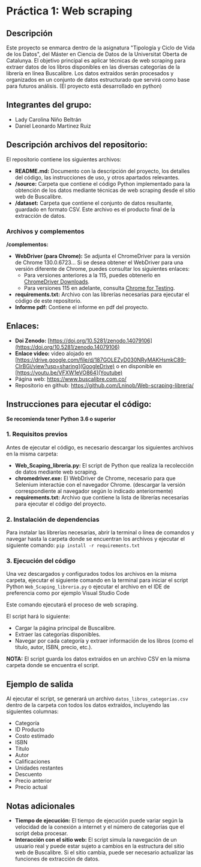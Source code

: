 # Práctica 1: Web scraping

## Descripción

Este proyecto se enmarca dentro de la asignatura "Tipología y Ciclo de Vida de los Datos", del Máster en Ciencia de Datos de la Universitat Oberta de Catalunya. El objetivo principal es aplicar técnicas de web scraping para extraer datos de los libros disponibles en las diversas categorías de la librería en línea Buscalibre. Los datos extraídos serán procesados y organizados en un conjunto de datos estructurado que servirá como base para futuros análisis. (El proyecto está desarrollado en python)

## Integrantes del grupo:
* Lady Carolina Niño Beltrán
* Daniel Leonardo Martinez Ruiz

## Descripción archivos del repositorio:

El repositorio contiene los siguientes archivos:

* **README.md:** Documento con la descripción del proyecto, los detalles del código, las instrucciones de uso, y otros apartados relevantes.
* **/source:** Carpeta que contiene el código Python implementado para la obtención de los datos mediante técnicas de web scraping desde el sitio web de Buscalibre.
* **/dataset:** Carpeta que contiene el conjunto de datos resultante, guardado en formato CSV. Este archivo es el producto final de la extracción de datos.

### Archivos y complementos

**/complementos:**

* **WebDriver (para Chrome):** Se adjunta el ChromeDriver para la versión de Chrome 130.0.6723... Si se desea obtener el WebDriver para una versión diferente de Chrome, puedes consultar los siguientes enlaces:
  * Para versiones anteriores a la 115, puedes obtenerlo en [ChromeDriver Downloads](https://sites.google.com/chromium.org/driver/downloads).
  * Para versiones 115 en adelante, consulta [Chrome for Testing](https://googlechromelabs.github.io/chrome-for-testing/).
* **requirements.txt:** Archivo con las librerías necesarias para ejecutar el código de este repositorio.
* **Informe pdf:** Contiene el informe en pdf del proyecto.

## Enlaces:
* **Doi Zenodo:** [https://doi.org/10.5281/zenodo.14079106](https://doi.org/10.5281/zenodo.14079106)
* **Enlace video:** video alojado en [https://drive.google.com/file/d/187GOLEZyD030NRyMAKHsmkC89-CIrBGi/view?usp=sharing](GoogleDrive) o en disponible en [https://youtu.be/VFXW1eVO864](Youtube)
* Página web: https://www.buscalibre.com.co/
* Repositorio en github: https://github.com/Lninob/Web-scraping-libreria/ 


## Instrucciones para ejecutar el código:

**Se recomienda tener Python 3.6 o superior**

### 1. Requisitos previos

Antes de ejecutar el código, es necesario descargar los siguientes archivos en la misma carpeta:

* **Web_Scaping_libreria.py:** El script de Python que realiza la recolección de datos mediante web scraping.
* **chromedriver.exe:** El WebDriver de Chrome, necesario para que Selenium interactúe con el navegador Chrome. (descargar la versión correspondiente al navegador según lo indicado anteriormente)
* **requirements.txt:** Archivo que contiene la lista de librerías necesarias para ejecutar el código del proyecto.

### 2. Instalación de dependencias

Para instalar las librerías necesarias, abrir la terminal o línea de comandos y navegar hasta la carpeta donde se encuentran los archivos y ejecutar el siguiente comando:
`pip install -r requirements.txt`

### 3. Ejecución del código

Una vez descargados y configurados todos los archivos en la misma carpeta, ejecutar el siguiente comando en la terminal para iniciar el script Python `Web_Scaping_libreria.py` o ejecutar el archivo en el IDE de preferencia como por ejemplo Visual Studio Code

Este comando ejecutará el proceso de web scraping.

El script hará lo siguiente:

* Cargar la página principal de Buscalibre.
* Extraer las categorías disponibles.
* Navegar por cada categoría y extraer información de los libros (como el título, autor, ISBN, precio, etc.).

**NOTA:** El script guarda los datos extraídos en un archivo CSV en la misma carpeta donde se encuentra el script.

## Ejemplo de salida

Al ejecutar el script, se generará un archivo `datos_libros_categorias.csv` dentro de la carpeta con todos los datos extraídos, incluyendo las siguientes columnas:

* Categoría
* ID Producto
* Costo estimado
* ISBN
* Título
* Autor
* Calificaciones
* Unidades restantes
* Descuento
* Precio anterior
* Precio actual

## Notas adicionales

* **Tiempo de ejecución:** El tiempo de ejecución puede variar según la velocidad de la conexión a internet y el número de categorías que el script deba procesar.
* **Interacción con el sitio web:** El script simula la navegación de un usuario real y puede estar sujeto a cambios en la estructura del sitio web de Buscalibre. Si el sitio cambia, puede ser necesario actualizar las funciones de extracción de datos.



